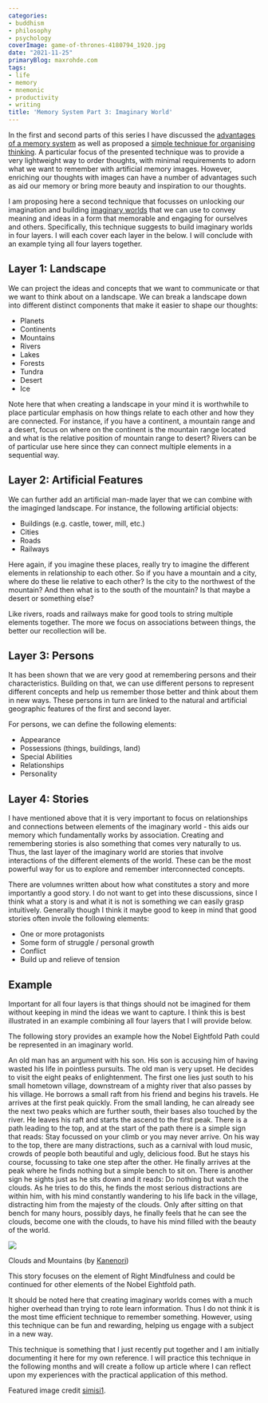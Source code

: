 ```yaml
---
categories:
- buddhism
- philosophy
- psychology
coverImage: game-of-thrones-4180794_1920.jpg
date: "2021-11-25"
primaryBlog: maxrohde.com
tags:
- life
- memory
- mnemonic
- productivity
- writing
title: 'Memory System Part 3: Imaginary World'
---
```


In the first and second parts of this series I have discussed the [advantages of a memory system](https://spearoflight.wordpress.com/2021/11/15/memory-system-part-1-ancient-techniques-and-modern-applications/) as well as proposed a [simple technique for organising thinking](https://spearoflight.wordpress.com/2021/11/23/memory-system-part-2-3x3-grid/). A particular focus of the presented technique was to provide a very lightweight way to order thoughts, with minimal requirements to adorn what we want to remember with artificial memory images. However, enriching our thoughts with images can have a number of advantages such as aid our memory or bring more beauty and inspiration to our thoughts.

I am proposing here a second technique that focusses on unlocking our imagination and building [imaginary worlds](https://en.wikipedia.org/wiki/Paracosm) that we can use to convey meaning and ideas in a form that memorable and engaging for ourselves and others. Specifically, this technique suggests to build imaginary worlds in four layers. I will each cover each layer in the below. I will conclude with an example tying all four layers together.

## Layer 1: Landscape

We can project the ideas and concepts that we want to communicate or that we want to think about on a landscape. We can break a landscape down into different distinct components that make it easier to shape our thoughts:

- Planets
- Continents
- Mountains
- Rivers
- Lakes
- Forests
- Tundra
- Desert
- Ice

Note here that when creating a landscape in your mind it is worthwhile to place particular emphasis on how things relate to each other and how they are connected. For instance, if you have a continent, a mountain range and a desert, focus on where on the continent is the mountain range located and what is the relative position of mountain range to desert? Rivers can be of particular use here since they can connect multiple elements in a sequential way.

## Layer 2: Artificial Features

We can further add an artificial man-made layer that we can combine with the imaginged landscape. For instance, the following artificial objects:

- Buildings (e.g. castle, tower, mill, etc.)
- Cities
- Roads
- Railways

Here again, if you imagine these places, really try to imagine the different elements in relationship to each other. So if you have a mountain and a city, where do these lie relative to each other? Is the city to the northwest of the mountain? And then what is to the south of the mountain? Is that maybe a desert or something else?

Like rivers, roads and railways make for good tools to string multiple elements together. The more we focus on associations between things, the better our recollection will be.

## Layer 3: Persons

It has been shown that we are very good at remembering persons and their characteristics. Building on that, we can use different persons to represent different concepts and help us remember those better and think about them in new ways. These persons in turn are linked to the natural and artificial geographic features of the first and second layer.

For persons, we can define the following elements:

- Appearance
- Possessions (things, buildings, land)
- Special Abilities
- Relationships
- Personality

## Layer 4: Stories

I have mentioned above that it is very important to focus on relationships and connections between elements of the imaginary world - this aids our memory which fundamentally works by association. Creating and remembering stories is also something that comes very naturally to us. Thus, the last layer of the imaginary world are stories that involve interactions of the different elements of the world. These can be the most powerful way for us to explore and remember interconnected concepts.

There are volumnes written about how what constitutes a story and more importantly a good story. I do not want to get into these discussions, since I think what a story is and what it is not is something we can easily grasp intuitively. Generally though I think it maybe good to keep in mind that good stories often invole the following elements:

- One or more protagonists
- Some form of struggle / personal growth
- Conflict
- Build up and relieve of tension

## Example

Important for all four layers is that things should not be imagined for them without keeping in mind the ideas we want to capture. I think this is best illustrated in an example combining all four layers that I will provide below.

The following story provides an example how the Nobel Eightfold Path could be represented in an imaginary world.

An old man has an argument with his son. His son is accusing him of having wasted his life in pointless pursuits. The old man is very upset. He decides to visit the eight peaks of enlightenment. The first one lies just south to his small hometown village, downstream of a mighty river that also passes by his village. He borrows a small raft from his friend and begins his travels. He arrives at the first peak quickly. From the small landing, he can already see the next two peaks which are further south, their bases also touched by the river. He leaves his raft and starts the ascend to the first peak. There is a path leading to the top, and at the start of the path there is a simple sign that reads: Stay focussed on your climb or you may never arrive. On his way to the top, there are many distractions, such as a carnival with loud music, crowds of people both beautiful and ugly, delicious food. But he stays his course, focussing to take one step after the other. He finally arrives at the peak where he finds nothing but a simple bench to sit on. There is another sign he sights just as he sits down and it reads: Do nothing but watch the clouds. As he tries to do this, he finds the most serious distractions are within him, with his mind constantly wandering to his life back in the village, distracting him from the majesty of the clouds. Only after sitting on that bench for many hours, possibly days, he finally feels that he can see the clouds, become one with the clouds, to have his mind filled with the beauty of the world.

![](https://spearoflight.files.wordpress.com/2021/11/mountain-6320288_1920.jpg?w=1024)

Clouds and Mountains (by [Kanenori](https://pixabay.com/photos/mountain-summit-clouds-peak-6320288/))

This story focuses on the element of Right Mindfulness and could be continued for other elements of the Nobel Eightfold path.

It should be noted here that creating imaginary worlds comes with a much higher overhead than trying to rote learn information. Thus I do not think it is the most time efficient technique to remember something. However, using this technique can be fun and rewarding, helping us engage with a subject in a new way.

This technique is something that I just recently put together and I am initially documenting it here for my own reference. I will practice this technique in the following months and will create a follow up article where I can reflect upon my experiences with the practical application of this method.

Featured image credit [simisi1](https://pixabay.com/photos/game-of-thrones-book-books-map-4180794/).